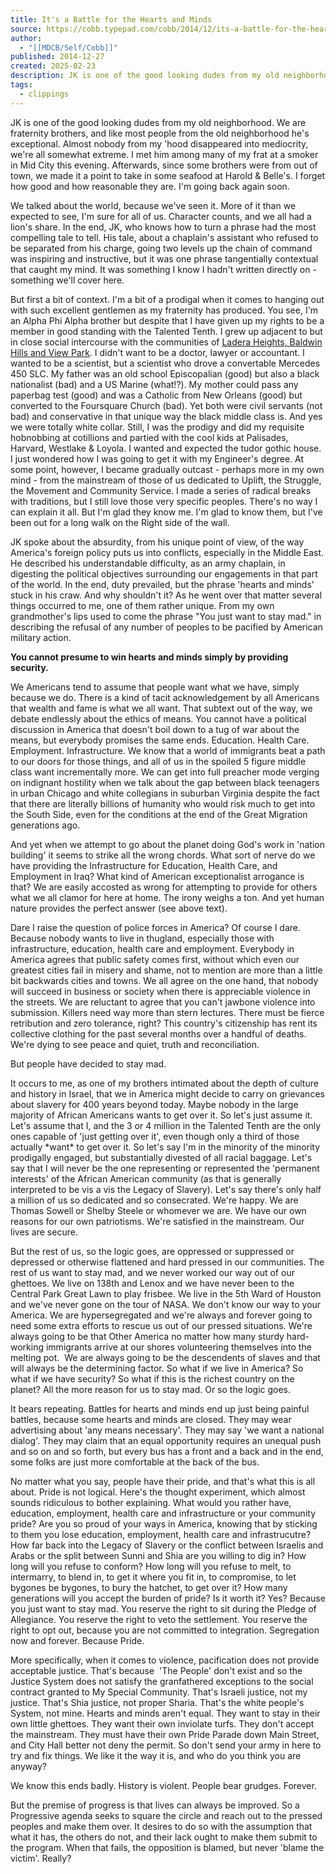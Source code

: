 ```yaml
---
title: It's a Battle for the Hearts and Minds
source: https://cobb.typepad.com/cobb/2014/12/its-a-battle-for-the-hearts-and-minds.html
author:
  - "[[MDCB/Self/Cobb]]"
published: 2014-12-27
created: 2025-02-23
description: JK is one of the good looking dudes from my old neighborhood. We are fraternity brothers, and like most people from the old neighborhood he's exceptional. Almost nobody from my 'hood disappeared into mediocrity, we're all somewhat extreme. I met...
tags:
  - clippings
---
```

JK is one of the good looking dudes from my old neighborhood. We are fraternity brothers, and like most people from the old neighborhood he's exceptional. Almost nobody from my 'hood disappeared into mediocrity, we're all somewhat extreme. I met him among many of my frat at a smoker in Mid City this evening. Afterwards, since some brothers were from out of town, we made it a point to take in some seafood at Harold & Belle's. I forget how good and how reasonable they are. I'm going back again soon.

We talked about the world, because we've seen it. More of it than we expected to see, I'm sure for all of us. Character counts, and we all had a lion's share. In the end, JK, who knows how to turn a phrase had the most compelling tale to tell. His tale, about a chaplain's assistant who refused to be separated from his charge, going two levels up the chain of command was inspiring and instructive, but it was one phrase tangentially contextual that caught my mind. It was something I know I hadn't written directly on - something we'll cover here.

But first a bit of context. I'm a bit of a prodigal when it comes to hanging out with such excellent gentlemen as my fraternity has produced. You see, I'm an Alpha Phi Alpha brother but despite that I have given up my rights to be a member in good standing with the Talented Tenth. I grew up adjacent to but in close social intercourse with the communities of [Ladera Heights, Baldwin Hills and View Park](https://www.evernote.com/l/AAZK1fHpKq9LdLD8iQTKnZ7zFchXNTCxWbs). I didn't want to be a doctor, lawyer or accountant. I wanted to be a scientist, but a scientist who drove a convertable Mercedes 450 SLC. My father was an old school Episcopalian (good) but also a black nationalist (bad) and a US Marine (what!?). My mother could pass any paperbag test (good) and was a Catholic from New Orleans (good) but converted to the Foursquare Church (bad). Yet both were civil servants (not bad) and conservative in that unique way the black middle class is. And yes we were totally white collar. Still, I was the prodigy and did my requisite hobnobbing at cotillions and partied with the cool kids at Palisades, Harvard, Westlake & Loyola. I wanted and expected the tudor gothic house. I just wondered how I was going to get it with my Engineer's degree. At some point, however, I became gradually outcast - perhaps more in my own mind - from the mainstream of those of us dedicated to Uplift, the Struggle, the Movement and Community Service. I made a series of radical breaks with traditions, but I still love those very specific peoples. There's no way I can explain it all. But I'm glad they know me. I'm glad to know them, but I've been out for a long walk on the Right side of the wall.

JK spoke about the absurdity, from his unique point of view, of the way America's foreign policy puts us into conflicts, especially in the Middle East. He described his understandable difficulty, as an army chaplain, in digesting the political objectives surrounding our engagements in that part of the world. In the end, duty prevailed, but the phrase 'hearts and minds' stuck in his craw. And why shouldn't it? As he went over that matter several things occurred to me, one of them rather unique. From my own grandmother's lips used to come the phrase "You just want to stay mad." in describing the refusal of any number of peoples to be pacified by American military action. 

**You cannot presume to win hearts and minds simply by providing security.**

We Americans tend to assume that people want what we have, simply because we do. There is a kind of tacit acknowledgement by all Americans that wealth and fame is what we all want. That subtext out of the way, we debate endlessly about the ethics of means. You cannot have a political discussion in America that doesn't boil down to a tug of war about the means, but everybody promises the same ends. Education. Health Care. Employment. Infrastructure. We know that a world of immigrants beat a path to our doors for those things, and all of us in the spoiled 5 figure middle class want incrementally more. We can get into full preacher mode verging on indignant hostility when we talk about the gap between black teenagers in urban Chicago and white collegians in suburban Virginia despite the fact that there are literally billions of humanity who would risk much to get into the South Side, even for the conditions at the end of the Great Migration generations ago. 

And yet when we attempt to go about the planet doing God's work in 'nation building' it seems to strike all the wrong chords. What sort of nerve do we have providing the Infrastructure for Education, Health Care, and Employment in Iraq? What kind of American exceptionalist arrogance is that? We are easily accosted as wrong for attempting to provide for others what we all clamor for here at home. The irony weighs a ton. And yet human nature provides the perfect answer (see above text).

Dare I raise the question of police forces in America? Of course I dare. Because nobody wants to live in thugland, especially those with infrastructure, education, health care and employment. Everybody in America agrees that public safety comes first, without which even our greatest cities fail in misery and shame, not to mention are more than a little bit backwards cities and towns. We all agree on the one hand, that nobody will succeed in business or society when there is appreciable violence in the streets. We are reluctant to agree that you can't jawbone violence into submission. Killers need way more than stern lectures. There must be fierce retribution and zero tolerance, right? This country's citizenship has rent its collective clothing for the past several months over a handful of deaths. We're dying to see peace and quiet, truth and reconciliation.

But people have decided to stay mad. 

It occurs to me, as one of my brothers intimated about the depth of culture and history in Israel, that we in America might decide to carry on grievances about slavery for 400 years beyond today. Maybe nobody in the large majority of African Americans wants to get over it. So let's just assume it. Let's assume that I, and the 3 or 4 million in the Talented Tenth are the only ones capable of 'just getting over it', even though only a third of those actually \*want\* to get over it. So let's say I'm in the minority of the minority prodigally engaged, but substantially divested of all racial baggage. Let's say that I will never be the one representing or represented the 'permanent interests' of the African American community (as that is generally interpreted to be vis a vis the Legacy of Slavery). Let's say there's only half a million of us so dedicated and so consecrated. We're happy. We are Thomas Sowell or Shelby Steele or whomever we are. We have our own reasons for our own patriotisms. We're satisfied in the mainstream. Our lives are secure.

But the rest of us, so the logic goes, are oppressed or suppressed or depressed or otherwise flattened and hard pressed in our communities. The rest of us want to stay mad, and we never worked our way out of our ghettoes. We live on 138th and Lenox and we have never been to the Central Park Great Lawn to play frisbee. We live in the 5th Ward of Houston and we've never gone on the tour of NASA. We don't know our way to your America. We are hypersegregated and we're always and forever going to need some extra efforts to rescue us out of our pressed situations. We're always going to be that Other America no matter how many sturdy hard-working immigrants arrive at our shores volunteering themselves into the melting pot.  We are always going to be the descendents of slaves and that will always be the determining factor. So what if we live in America? So what if we have security? So what if this is the richest country on the planet? All the more reason for us to stay mad. Or so the logic goes.

It bears repeating. Battles for hearts and minds end up just being painful battles, because some hearts and minds are closed. They may wear advertising about 'any means necessary'. They may say 'we want a national dialog'. They may claim that an equal opportunity requires an unequal push and so on and so forth, but every bus has a front and a back and in the end, some folks are just more comfortable at the back of the bus. 

No matter what you say, people have their pride, and that's what this is all about. Pride is not logical. Here's the thought experiment, which almost sounds ridiculous to bother explaining. What would you rather have, education, employment, health care and infrastructure or your community pride? Are you so proud of your ways in America, knowing that by sticking to them you lose education, employment, health care and infrastrucutre? How far back into the Legacy of Slavery or the conflict between Israelis and Arabs or the split between Sunni and Shia are you willing to dig in? How long will you refuse to conform? How long will you refuse to melt, to intermarry, to blend in, to get it where you fit in, to compromise, to let bygones be bygones, to bury the hatchet, to get over it? How many generations will you accept the burden of pride? Is it worth it? Yes? Because you just want to stay mad. You reserve the right to sit during the Pledge of Allegiance. You reserve the right to veto the settlement. You reserve the right to opt out, because you are not committed to integration. Segregation now and forever. Because Pride. 

More specifically, when it comes to violence, pacification does not provide acceptable justice. That's because  'The People' don't exist and so the Justice System does not satisfy the granfathered exceptions to the social contract granted to My Special Community. That's Israeli justice, not my justice. That's Shia justice, not proper Sharia. That's the white people's System, not mine. Hearts and minds aren't equal. They want to stay in their own little ghettoes. They want their own inviolate turfs. They don't accept the mainstream. They must have their own Pride Parade down Main Street, and City Hall better not deny the permit. So don't send your army in here to try and fix things. We like it the way it is, and who do you think you are anyway?

We know this ends badly. History is violent. People bear grudges. Forever. 

But the premise of progress is that lives can always be improved. So a Progressive agenda seeks to square the circle and reach out to the pressed peoples and make them over. It desires to do so with the assumption that what it has, the others do not, and their lack ought to make them submit to the program. When that fails, the opposition is blamed, but never 'blame the victim'. Really?